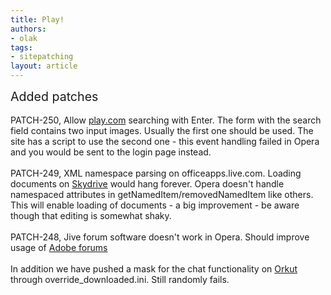 ```yaml
---
title: Play!
authors:
- olak
tags:
- sitepatching
layout: article
---
```

<span style="font-size: 140%">Added patches</span><br/><br/>PATCH-250, Allow <a href="http://www.play.com/" target="_blank">play.com</a> searching with Enter. The form with the search field contains two input images. Usually the first one should be used. The site has a script to use the second one - this event handling failed in Opera and you would be sent to the login page instead.<br/><br/>PATCH-249, XML namespace parsing on officeapps.live.com. Loading documents on <a href="http://skydrive.live.com/" target="_blank">Skydrive</a> would hang forever. Opera doesn&#39;t handle namespaced attributes in getNamedItem/removedNamedItem like others. This will enable loading of documents - a big improvement - be aware though that editing is somewhat shaky.<br/><br/>PATCH-248, Jive forum software doesn&#39;t work in Opera. Should improve usage of <a href="http://forums.adobe.com/" target="_blank">Adobe forums</a><br/><br/>In addition we have pushed a mask for the chat functionality on <a href="http://www.orkut.com/" target="_blank">Orkut</a> through override_downloaded.ini. Still randomly fails.
